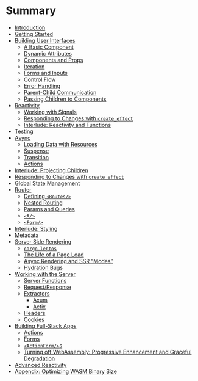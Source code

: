 # Summary

- [Introduction](./01_introduction.md)
- [Getting Started](./02_getting_started.md)
- [Building User Interfaces](./view/README.md)
  - [A Basic Component](./view/01_basic_component.md)
  - [Dynamic Attributes](./view/02_dynamic_attributes.md)
  - [Components and Props](./view/03_components.md)
  - [Iteration](./view/04_iteration.md)
  - [Forms and Inputs](./view/05_forms.md)
  - [Control Flow](./view/06_control_flow.md)
  - [Error Handling](./view/07_errors.md)
  - [Parent-Child Communication](./view/08_parent_child.md)
  - [Passing Children to Components](./view/09_component_children.md)
- [Reactivity](./reactivity/README.md)
  - [Working with Signals](./reactivity/working_with_signals.md)
  - [Responding to Changes with `create_effect`](./reactivity/14_create_effect.md)
  - [Interlude: Reactivity and Functions](./reactivity/interlude_functions.md)
- [Testing](./testing.md)
- [Async](./async/README.md)
  - [Loading Data with Resources](./async/10_resources.md)
  - [Suspense](./async/11_suspense.md)
  - [Transition](./async/12_transition.md)
  - [Actions](./async/13_actions.md)
- [Interlude: Projecting Children](./interlude_projecting_children.md)
- [Responding to Changes with `create_effect`](./14_create_effect.md)
- [Global State Management](./15_global_state.md)
- [Router](./router/README.md)
  - [Defining `<Routes/>`](./router/16_routes.md)
  - [Nested Routing](./router/17_nested_routing.md)
  - [Params and Queries](./router/18_params_and_queries.md)
  - [`<A/>`](./router/19_a.md)
  - [`<Form/>`](./router/20_form.md)
- [Interlude: Styling](./interlude_styling.md)
- [Metadata]()
- [Server Side Rendering](./ssr/README.md)
  - [`cargo-leptos`](./ssr/21_cargo_leptos.md)
  - [The Life of a Page Load](./ssr/22_life_cycle.md)
  - [Async Rendering and SSR “Modes”](./ssr/23_ssr_modes.md)
  - [Hydration Bugs](./ssr/24_hydration_bugs.md)
- [Working with the Server](./server/README.md)
  - [Server Functions](./server/25_server_functions.md)
  - [Request/Response]()
  - [Extractors]()
    - [Axum]()
    - [Actix]()
  - [Headers]()
  - [Cookies]()
- [Building Full-Stack Apps]()
  - [Actions]()
  - [Forms]()
  - [`<ActionForm/>`s]()
  - [Turning off WebAssembly: Progressive Enhancement and Graceful Degradation]()
- [Advanced Reactivity]()
- [Appendix: Optimizing WASM Binary Size](./appendix_binary_size.md)
